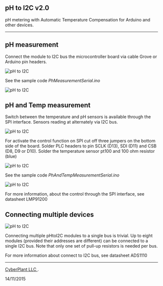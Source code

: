 ## pH to I2C v2.0
pH metering with Automatic Temperature Compensation for Arduino and other devices. 
__________

## pH measurement


Connect the module to I2C bus the microcontroller board via cable Grove or Arduino pin headers.


![pH to I2C](http://image.cyber-plant.com/var/resizes/pHtoI2C_pH_measurement.jpg?m=1447442262)



See the sample code *PhMeasurementSerial.ino*

![pH to I2C](http://image.cyber-plant.com/var/resizes/PhSerial.png?m=1447486499)

## pH and Temp measurement

Switch between the temperature and pH sensors is available through the SPI interface. Sensors reading at alternately via I2C bus.


![pH to I2C](http://image.cyber-plant.com/var/resizes/pHtoI2C_pH%26temp_measurement.jpg?m=1447449390)

For activate the control function on SPI cut off three jumpers on the bottom side of the board. Solder PLC headers to pin SCLK (D13), SDI (D11) and CSB (D8, D9 or D10). Solder the temperature sensor pt100 and 100 ohm resistor (blue)

![pH to I2C](http://image.cyber-plant.com/var/resizes/pHtoI2C_SPI_set.jpg?m=1447450340)

See the sample code *PhAndTempMeasurementSerial.ino*

![pH to I2C](http://image.cyber-plant.com/var/resizes/PhTempSerial.png?m=1447486499)

For more information, about the control through the SPI interface, see datasheet LMP91200

## Connecting multiple devices

![pH to I2C](http://image.cyber-plant.com/var/resizes/pHtoI2C_pullUp.jpg?m=1447452013)

Connecting multiple pHtoI2C modules to a single bus is trivial.
Up to eight modules (provided their addresses
are different) can be connected to a single I2C bus.
Note that only one set of pull-up resistors is needed per
bus.

For more information about connect to I2C bus, see datasheet ADS1110

_______________________________________

[CyberPlant LLC ](http://www.cyberplant.info).

14/11/2015